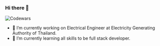 ### Hi there 👋
![Codewars](https://github.r2v.ch/codewars?user=MethxMaster&top_languages=true)
- 🔭 I’m currently working on Electrical Engineer at Electricity Generating Authority of Thailand.
- 🌱 I’m currently learning all skills to be full stack developer.
<!--
**MethxMaster/MethxMaster** is a ✨ _special_ ✨ repository because its `README.md` (this file) appears on your GitHub profile.

Here are some ideas to get you started:

- 🔭 I’m currently working on ...
- 🌱 I’m currently learning ...
- 👯 I’m looking to collaborate on ...
- 🤔 I’m looking for help with ...
- 💬 Ask me about ...
- 📫 How to reach me: ...
- 😄 Pronouns: ...
- ⚡ Fun fact: ...
-->
